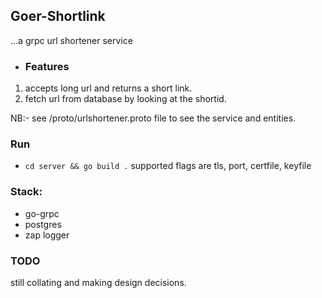 ## Goer-Shortlink
   ...a grpc url shortener service

- ### Features
1. accepts long url and returns a short link.
2. fetch url from database by looking at the shortid.

NB:- see /proto/urlshortener.proto file to see the service and entities.


### Run
- ``cd server && go build .``
supported flags are tls, port, certfile, keyfile

### Stack:
- go-grpc
- postgres
- zap logger

### TODO
 still collating and making design decisions.